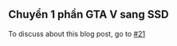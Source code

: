 ## Chuyển 1 phần GTA V sang SSD 

To discuss about this blog post, go to [#21](https://github.com/ngxson/blog-comments/issues/21)

<!-- {"issue":21} -->
